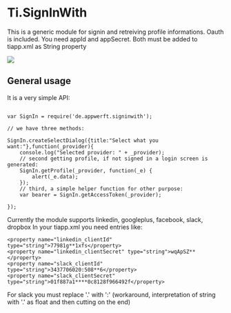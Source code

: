 Ti.SignInWith
=============

This is a generic module for signin and retreiving profile informations.
Oauth is included. You need appId and appSecret. Both must be added to tiapp.xml as String property


![](https://raw.githubusercontent.com/AppWerft/Ti.SignInWith/master/documentation/Screenshot.png)

General usage
-------------

It is a very simple API:

~~~

var SignIn = require('de.appwerft.signinwith');

// we have three methods:

SignIn.createSelectDialog({title:"Select what you want:"},function(_provider){
    console.log("Selected provider: " + _provider);
    // second getting profile, if not signed in a login screen is generated:
    SignIn.getProfile(_provider, function(_e) {
        alert(_e.data);
    });
    // third, a simple helper function for other purpose:
    var bearer = SignIn.getAccessToken(_provider);

});

~~~

Currently the module supports linkedin, googleplus, facebook, slack, dropbox
In your tiapp.xml you need entries like:
~~~
<property name="linkedin_clientId" type="string">77981g**1xfs</property>
<property name="linkedin_clientSecret" type="string">wqApSZ**</property>
<property name="slack_clientId" type="string">3437706020:508**6</property>
<property name="slack_clientSecret" type="string">01f887a1****0c8128f966492f</property>
~~~
For slack you must replace '.' with ':' (workaround, interpretation of string with '.' as float and then cutting on the end)

